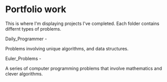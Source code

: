 # Portfolio work

This is where I'm displaying projects I've completed.
Each folder contains differnt types of problems.

Daily_Programmer -

Problems involving unique algorithms, and data structures.


Euler_Problems -

A series of computer programming problems that involve mathematics and clever algorithms.


